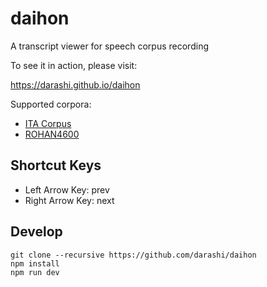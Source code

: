 # daihon

A transcript viewer for speech corpus recording

To see it in action, please visit:

https://darashi.github.io/daihon

Supported corpora:

* [ITA Corpus](https://github.com/mmorise/ita-corpus)
* [ROHAN4600](https://github.com/mmorise/rohan4600)


## Shortcut Keys

* Left Arrow Key: prev
* Right Arrow Key: next


## Develop

    git clone --recursive https://github.com/darashi/daihon
    npm install
    npm run dev
